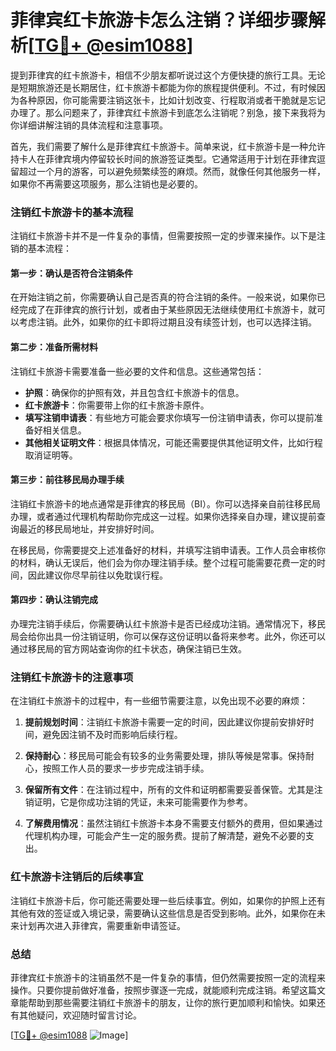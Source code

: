 # 菲律宾红卡旅游卡怎么注销？详细步骤解析[[TG💪+ @esim1088](https://t.me/s/esim1088)]

提到菲律宾的红卡旅游卡，相信不少朋友都听说过这个方便快捷的旅行工具。无论是短期旅游还是长期居住，红卡旅游卡都能为你的旅程提供便利。不过，有时候因为各种原因，你可能需要注销这张卡，比如计划改变、行程取消或者干脆就是忘记办理了。那么问题来了，菲律宾红卡旅游卡到底怎么注销呢？别急，接下来我将为你详细讲解注销的具体流程和注意事项。

首先，我们需要了解什么是菲律宾红卡旅游卡。简单来说，红卡旅游卡是一种允许持卡人在菲律宾境内停留较长时间的旅游签证类型。它通常适用于计划在菲律宾逗留超过一个月的游客，可以避免频繁续签的麻烦。然而，就像任何其他服务一样，如果你不再需要这项服务，那么注销也是必要的。

### 注销红卡旅游卡的基本流程

注销红卡旅游卡并不是一件复杂的事情，但需要按照一定的步骤来操作。以下是注销的基本流程：

#### 第一步：确认是否符合注销条件

在开始注销之前，你需要确认自己是否真的符合注销的条件。一般来说，如果你已经完成了在菲律宾的旅行计划，或者由于某些原因无法继续使用红卡旅游卡，就可以考虑注销。此外，如果你的红卡即将过期且没有续签计划，也可以选择注销。

#### 第二步：准备所需材料

注销红卡旅游卡需要准备一些必要的文件和信息。这些通常包括：
- **护照**：确保你的护照有效，并且包含红卡旅游卡的信息。
- **红卡旅游卡**：你需要带上你的红卡旅游卡原件。
- **填写注销申请表**：有些地方可能会要求你填写一份注销申请表，你可以提前准备好相关信息。
- **其他相关证明文件**：根据具体情况，可能还需要提供其他证明文件，比如行程取消证明等。

#### 第三步：前往移民局办理手续

注销红卡旅游卡的地点通常是菲律宾的移民局（BI）。你可以选择亲自前往移民局办理，或者通过代理机构帮助你完成这一过程。如果你选择亲自办理，建议提前查询最近的移民局地址，并安排好时间。

在移民局，你需要提交上述准备好的材料，并填写注销申请表。工作人员会审核你的材料，确认无误后，他们会为你办理注销手续。整个过程可能需要花费一定的时间，因此建议你尽早前往以免耽误行程。

#### 第四步：确认注销完成

办理完注销手续后，你需要确认红卡旅游卡是否已经成功注销。通常情况下，移民局会给你出具一份注销证明，你可以保存这份证明以备将来参考。此外，你还可以通过移民局的官方网站查询你的红卡状态，确保注销已生效。

### 注销红卡旅游卡的注意事项

在注销红卡旅游卡的过程中，有一些细节需要注意，以免出现不必要的麻烦：

1. **提前规划时间**：注销红卡旅游卡需要一定的时间，因此建议你提前安排好时间，避免因注销不及时而影响后续行程。
   
2. **保持耐心**：移民局可能会有较多的业务需要处理，排队等候是常事。保持耐心，按照工作人员的要求一步步完成注销手续。

3. **保留所有文件**：在注销过程中，所有的文件和证明都需要妥善保管。尤其是注销证明，它是你成功注销的凭证，未来可能需要作为参考。

4. **了解费用情况**：虽然注销红卡旅游卡本身不需要支付额外的费用，但如果通过代理机构办理，可能会产生一定的服务费。提前了解清楚，避免不必要的支出。

### 红卡旅游卡注销后的后续事宜

注销红卡旅游卡后，你可能还需要处理一些后续事宜。例如，如果你的护照上还有其他有效的签证或入境记录，需要确认这些信息是否受到影响。此外，如果你在未来计划再次进入菲律宾，需要重新申请签证。

### 总结

菲律宾红卡旅游卡的注销虽然不是一件复杂的事情，但仍然需要按照一定的流程来操作。只要你提前做好准备，按照步骤逐一完成，就能顺利完成注销。希望这篇文章能帮助到那些需要注销红卡旅游卡的朋友，让你的旅行更加顺利和愉快。如果还有其他疑问，欢迎随时留言讨论。

[[TG💪+ @esim1088](https://t.me/s/esim1088) ![Image](https://i.postimg.cc/4NQfJmqS/Snipaste-2025-05-13-00-14-12.png)]